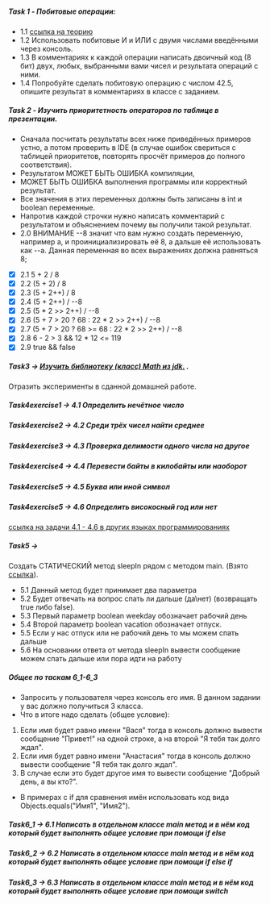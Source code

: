 ##### Task 1 - Побитовые операции:
- 1.1 [ссылка на теорию](https://docs.oracle.com/javase/8/docs/api/java/lang/Math.html)
- 1.2 Использовать побитовые И и ИЛИ с двумя числами введёнными через консоль.
- 1.3 В комментариях к каждой операции написать двоичный код (8 бит) двух,
любых, выбранными вами чисел и результата операций с ними.
- 1.4 Попробуйте сделать побитовую операцию с числом 42.5,
опишите результат в комментариях в классе с заданием.

##### Task 2 - Изучить приоритетность операторов по таблице в презентации.

* Сначала посчитать результаты всех ниже приведённых примеров устно,
а потом проверить в IDE (в случае ошибок свериться с таблицей приоритетов,
повторять просчёт примеров до полного соответствия).
* Результатом МОЖЕТ БЫТЬ ОШИБКА компиляции,
* МОЖЕТ БЫТЬ ОШИБКА выполнения программы или корректный результат.
* Все значения в этих переменных должны быть записаны в int и boolean переменные.
* Напротив каждой строчки нужно написать комментарий с результатом и объяснением почему вы получили такой результат.
* 2.0 ВНИМАНИЕ --8 значит что вам нужно создать переменную, например а, и проинициализировать её 8, а дальше её использовать как --а. Данная переменная во всех выражениях должна равняться 8;
  
- [X] 2.1 5 + 2 / 8
- [X] 2.2 (5 + 2) / 8
- [X] 2.3 (5 + 2++) / 8
- [X] 2.4 (5 + 2++) / --8
- [X] 2.5 (5 * 2 >> 2++) / --8
- [X] 2.6 (5 + 7 > 20 ? 68 : 22 * 2 >> 2++) / --8
- [X] 2.7 (5 + 7 > 20 ? 68 >= 68 : 22 * 2 >> 2++) / --8
- [X] 2.8 6 - 2 > 3 && 12 * 12 <= 119
- [X] 2.9 true && false

#####   Task3  ->  [Изучить библиотеку (класс) Math из jdk.](https://docs.oracle.com/javase/8/docs/api/java/lang/Math.html) .
  Отразить эксперименты в сданной домашней работе.

#####   Task4exercise1 -> 4.1 Определить нечётное число
#####   Task4exercise2 -> 4.2 Среди трёх чисел найти среднее
#####   Task4exercise3 -> 4.3 Проверка делимости одного числа на другое
#####   Task4exercise4 -> 4.4 Перевести байты в килобайты или наоборот
#####   Task4exercise5 -> 4.5 Буква или иной символ
#####   Task4exercise5 -> 4.6 Определить високосный год или нет
[ссылка на задачи 4.1 - 4.6 в других языках программированиях](https://gospodaretsva.com/category/if)
#####   Task5 -> 
Создать СТАТИЧЕСКИЙ метод sleepIn рядом с методом main. (Взято [ссылка](https://codingbat.com/prob/p187868)).
* 5.1 Данный метод будет принимает два параметра
* 5.2 Будет отвечать на вопрос спать ли дальше (да\нет) (возвращать true либо false).
* 5.3 Первый параметр boolean weekday обозначает рабочий день
* 5.4 Второй параметр boolean vacation обозначает отпуск.
* 5.5 Если у нас отпуск или не рабочий день то мы можем спать дальше
* 5.6 На основании ответа от метода sleepIn вывести сообщение можем спать дальше или пора идти на работу
##### Общее по таскам 6_1-6_3
- Запросить у пользователя через консоль его имя. В данном задании у вас должно получиться 3 класса.
- Что в итоге надо сделать (общее условие):
1. Если имя будет равно имени "Вася" тогда в консоль должно вывести сообщение "Привет!" на одной строке, а на второй "Я тебя так долго ждал".
2. Если имя будет равно имени "Анастасия" тогда в консоль должно вывести сообщение "Я тебя так долго ждал".
3. В случае если это будет другое имя то вывести сообщение "Добрый день, а вы кто?".
- В примерах c if для сравнения имён использовать код вида Objects.equals("Имя1", "Имя2").
#####   Task6_1 -> 6.1 Написать в отдельном классе main метод и в нём код который будет выполнять общее условие при помощи if else
#####   Task6_2 -> 6.2 Написать в отдельном классе main метод и в нём код который будет выполнять общее условие при помощи if else if
#####   Task6_3 -> 6.3 Написать в отдельном классе main метод и в нём код который будет выполнять общее условие при помощи switch

